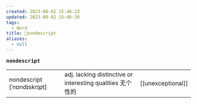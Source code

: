 ```yaml
---
created: 2023-08-02 15:46:23
updated: 2023-08-02 15:46:30
tags:
  - Word
title: 📖nondescript
aliases:
  - null
---
```


<pre><strong>nondescript</strong></pre>
|   |   |   |
|---|---|---|
|nondescript [ˈnɒndɪskrɪpt]|adj. lacking distinctive or interesting qualities ⽆个性的|[[unexceptional]]|